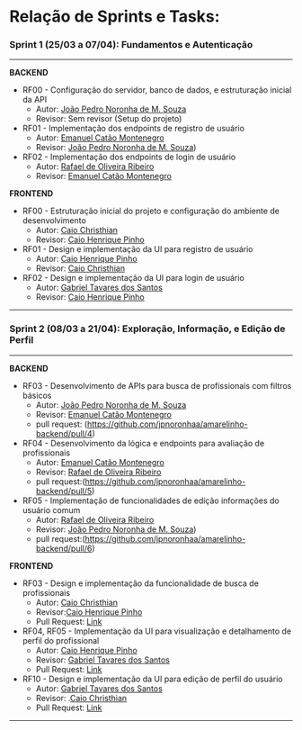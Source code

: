 # Relação de Sprints e Tasks:


### Sprint 1 (25/03 a 07/04): Fundamentos e Autenticação
---
<b>BACKEND</b>
- RF00 - Configuração do servidor, banco de dados, e estruturação inicial da API
  - Autor: [João Pedro Noronha de M. Souza](https://github.com/jpnoronhaa)
  - Revisor: Sem revisor (Setup do projeto)
- RF01 - Implementação dos endpoints de registro de usuário
  - Autor: [Emanuel Catão Montenegro](https://github.com/emanuelcatao)
  - Revisor: [João Pedro Noronha de M. Souza](https://github.com/jpnoronhaa))
- RF02 - Implementação dos endpoints de login de usuário
  - Autor: [Rafael de Oliveira Ribeiro](https://github.com/rafaeld74)
  - Revisor: [Emanuel Catão Montenegro](https://github.com/emanuelcatao)

<b>FRONTEND</b>
- RF00 - Estruturação inicial do projeto e configuração do ambiente de desenvolvimento
  - Autor: [Caio Christhian](https://github.com/CaioChristhian)
  - Revisor: [Caio Henrique Pinho](https://github.com/CaioHPS3)
- RF01 - Design e implementação da UI para registro de usuário
  - Autor: [Caio Henrique Pinho](https://github.com/CaioHPS3)
  - Revisor: [Caio Christhian](https://github.com/CaioChristhian)
- RF02 - Design e implementação da UI para login de usuário
  - Autor: [Gabriel Tavares dos Santos](https://github.com/Dev-Gabu)
  - Revisor: [Caio Henrique Pinho](https://github.com/CaioHPS3)
---

### Sprint 2 (08/03 a 21/04): Exploração, Informação, e Edição de Perfil
---
<b>BACKEND</b>
- RF03 - Desenvolvimento de APIs para busca de profissionais com filtros básicos
  - Autor: [João Pedro Noronha de M. Souza](https://github.com/jpnoronhaa)
  - Revisor: [Emanuel Catão Montenegro](https://github.com/emanuelcatao)
  - pull request: (https://github.com/jpnoronhaa/amarelinho-backend/pull/4)
- RF04 - Desenvolvimento da lógica e endpoints para avaliação de profissionais
  - Autor: [Emanuel Catão Montenegro](https://github.com/emanuelcatao)
  - Revisor: [Rafael de Oliveira Ribeiro](https://github.com/rafaeld74)
  - pull request:(https://github.com/jpnoronhaa/amarelinho-backend/pull/5)
- RF05 - Implementação de funcionalidades de edição informações do usuário comum
  - Autor: [Rafael de Oliveira Ribeiro](https://github.com/rafaeld74)
  - Revisor: [João Pedro Noronha de M. Souza](https://github.com/jpnoronhaa))
  - pull request:(https://github.com/jpnoronhaa/amarelinho-backend/pull/6)

<b>FRONTEND</b>
- RF03 - Design e implementação da funcionalidade de busca de profissionais
  - Autor: [Caio Christhian](https://github.com/CaioChristhian)
  - Revisor:[Caio Henrique Pinho](https://github.com/CaioHPS3)
  - Pull Request: [Link](https://github.com/CaioChristhian/amarelinho-mobile/commit/6c21ccd17c7d6f577bf8f107e4dd08c664ef736a)
- RF04, RF05 - Implementação da UI para visualização e detalhamento de perfil do profissional 
  - Autor: [Caio Henrique Pinho](https://github.com/CaioHPS3)
  - Revisor: [Gabriel Tavares dos Santos](https://github.com/Dev-Gabu)
  - Pull Request: [Link](https://github.com/CaioChristhian/amarelinho-mobile/commit/e4a62117911c00d084434f8ab2811546057e407a)
- RF10 - Design e implementação da UI para edição de perfil do usuário
  - Autor: [Gabriel Tavares dos Santos](https://github.com/Dev-Gabu)
  - Revisor: .[Caio Christhian](https://github.com/CaioChristhian)
  - Pull Request: [Link](https://github.com/CaioChristhian/amarelinho-mobile/commit/53077bac51bb84b8708d4102542372523226030a)
---
